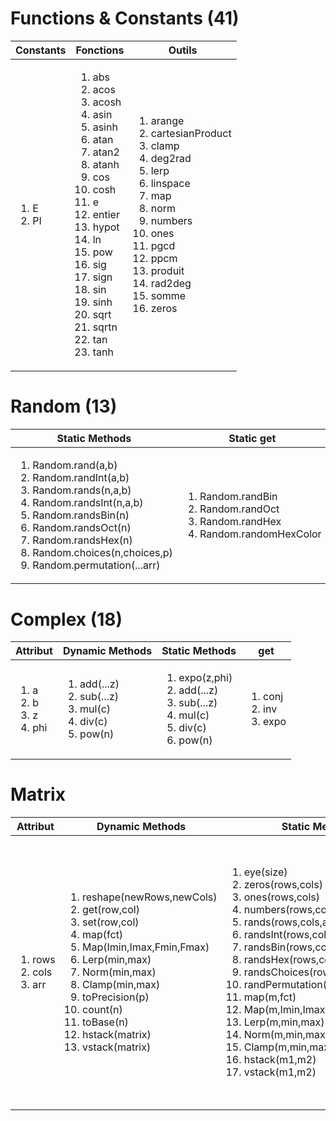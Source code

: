 [//]: # (['abs','acos','acosh','asin','asinh','atan','atan2','atanh','cos','cosh','e','entier','hypot','ln','pow','sig','sign','sin','sinh','sqrt','sqrtn','tan','tanh'])
[//]: # (['arange', 'cartesianProduct', 'clamp', 'deg2rad', 'lerp', 'linspace', 'map', 'norm', 'numbers', 'ones', 'pgcd', 'ppcm', 'produit', 'rad2deg', 'somme', 'zeros'])
# Functions & Constants (41)
<table>
    <thead>
        <tr>
            <th>Constants</th>
            <th>Fonctions</th>
            <th>Outils</th>
        </tr>
    </thead>
    <tr>
        <td>
            <ol>
                <li><span>E</span></li>
                <li><span>PI</span></li>
            </ol>
        </td>
        <td>
            <ol>
                <li><span>abs</span></li>
                <li><span>acos</span></li>
                <li><span>acosh</span></li>
                <li><span>asin</span></li>
                <li><span>asinh</span></li>
                <li><span>atan</span></li>
                <li><span>atan2</span></li>
                <li><span>atanh</span></li>
                <li><span>cos</span></li>
                <li><span>cosh</span></li>
                <li><span>e</span></li>
                <li><span>entier</span></li>
                <li><span>hypot</span></li>
                <li><span>ln</span></li>
                <li><span>pow</span></li>
                <li><span>sig</span></li>
                <li><span>sign</span></li>
                <li><span>sin</span></li>
                <li><span>sinh</span></li>
                <li><span>sqrt</span></li>
                <li><span>sqrtn</span></li>
                <li><span>tan</span></li>
                <li><span>tanh</span></li>
            </ol>
        </td>
        <td>
            <ol>
                <li><span>arange</span></li>
                <li><span>cartesianProduct</span></li>
                <li><span>clamp</span></li>
                <li><span>deg2rad</span></li>
                <li><span>lerp</span></li>
                <li><span>linspace</span></li>
                <li><span>map</span></li>
                <li><span>norm</span></li>
                <li><span>numbers</span></li>
                <li><span>ones</span></li>
                <li><span>pgcd</span></li>
                <li><span>ppcm</span></li>
                <li><span>produit</span></li>
                <li><span>rad2deg</span></li>
                <li><span>somme</span></li>
                <li><span>zeros</span></li>
            </ol>
        </td>
    </tr>
</table>

# Random (13)
 <table>
    <thead>
        <tr>
            <th>Static Methods</th>
            <th>Static get</th>
        </tr>
        </thead>
        <tr>
            <td><ol><li>Random.rand(a,b)</li><li>Random.randInt(a,b)</li><li>Random.rands(n,a,b)</li><li>Random.randsInt(n,a,b)</li><li>Random.randsBin(n)</li><li>Random.randsOct(n)</li><li>Random.randsHex(n)</li><li>Random.choices(n,choices,p)</li><li>Random.permutation(...arr)</li></ol></td>
            <td><ol><li>Random.randBin</li><li>Random.randOct</li><li>Random.randHex</li><li>Random.randomHexColor</li></ol></td>
        <tr> 
</table>

# Complex (18)
 <table>
    <thead>
        <tr>
            <th>Attribut</th>
            <th>Dynamic Methods</th>
            <th>Static Methods</th>
            <th>get</th>
        </tr>
        </thead>
        <tr>
            <td><ol><li>a</li><li>b</li><li>z</li><li>phi</li></ol></td>
            <td><ol><li>add(...z)</li><li>sub(...z)</li><li>mul(c)</li><li>div(c)</li><li>pow(n)</li></ol></td>
            <td><ol><li>expo(z,phi)</li><li>add(...z)</li><li>sub(...z)</li><li>mul(c)</li><li>div(c)</li><li>pow(n)</li></ol></td>
            <td><ol><li>conj</li><li>inv</li><li>expo</li></ol></td>
        <tr>
</table>

# Matrix
 <table>
    <thead>
        <tr>
            <th>Attribut</th>
            <th>Dynamic Methods</th>
            <th>Static Methods</th>
            <th>get</th>
        </tr>
        </thead>
        <tr>
    <td>
        <ol>
            <li>rows</li>
            <li>cols</li>
            <li>arr</li>
        </ol>
    </td>
    <td>
        <ol>
            <li>reshape(newRows,newCols)</li>
            <li>get(row,col)</li>
            <li>set(row,col)</li>
            <li>map(fct)</li>
            <li>Map(Imin,Imax,Fmin,Fmax)</li>
            <li>Lerp(min,max)</li>
            <li>Norm(min,max)</li>
            <li>Clamp(min,max)</li>
            <li>toPrecision(p)</li>
            <li>count(n)</li>
            <li>toBase(n)</li>
            <li>hstack(matrix)</li>
            <li>vstack(matrix)</li>
        </ol>
    </td>
    <td>
        <ol>
            <li>eye(size)</li>
            <li>zeros(rows,cols)</li>
            <li>ones(rows,cols)</li>
            <li>numbers(rows,cols,number)</li>
            <li>rands(rows,cols,a,b)</li>
            <li>randsInt(rows,cols,a,b)</li>
            <li>randsBin(rows,cols)</li>
            <li>randsHex(rows,cols)</li>
            <li>randsChoices(rows,cols,choices,p)</li>
            <li>randPermutation(rows,cols,arr)</li>
            <li>map(m,fct)</li>
            <li>Map(m,Imin,Imax,Fmin,Fmax)</li>
            <li>Lerp(m,min,max)</li>
            <li>Norm(m,min,max)</li>
            <li>Clamp(m,min,max)</li>
            <li>hstack(m1,m2)</li>
            <li>vstack(m1,m2)</li>
        </ol>
    </td>
    <td>
        <ol>
            <li>clone</li>
            <li>size</li>
            <li>shape</li>
            <li>reel</li>
            <li>imag</li>
            <li>isSquare</li>
            <li>isSym</li>
            <li>isAntiSym</li>
            <li>isDiag</li>
            <li>isOrtho</li>
            <li>isIdemp</li>
            <li>T</li>
            <li>det</li>
            <li>inv</li>
            <li>toBin</li>
            <li>toOct</li>
            <li>toHex</li>
            <li>isOdd</li>
            <li>max2min</li>
            <li>min2max</li>
        </ol>
    </td>
</tr>

</table>
